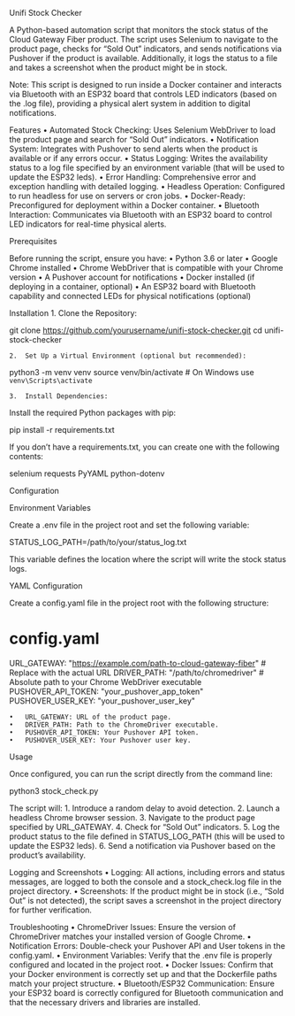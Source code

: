 Unifi Stock Checker

A Python-based automation script that monitors the stock status of the Cloud Gateway Fiber product. The script uses Selenium to navigate to the product page, checks for “Sold Out” indicators, and sends notifications via Pushover if the product is available. Additionally, it logs the status to a file and takes a screenshot when the product might be in stock.

Note: This script is designed to run inside a Docker container and interacts via Bluetooth with an ESP32 board that controls LED indicators (based on the .log file), providing a physical alert system in addition to digital notifications.

Features
	•	Automated Stock Checking: Uses Selenium WebDriver to load the product page and search for “Sold Out” indicators.
	•	Notification System: Integrates with Pushover to send alerts when the product is available or if any errors occur.
	•	Status Logging: Writes the availability status to a log file specified by an environment variable (that will be used to update the ESP32 leds).
	•	Error Handling: Comprehensive error and exception handling with detailed logging.
	•	Headless Operation: Configured to run headless for use on servers or cron jobs.
	•	Docker-Ready: Preconfigured for deployment within a Docker container.
	•	Bluetooth Interaction: Communicates via Bluetooth with an ESP32 board to control LED indicators for real-time physical alerts.

Prerequisites

Before running the script, ensure you have:
	•	Python 3.6 or later
	•	Google Chrome installed
	•	Chrome WebDriver that is compatible with your Chrome version
	•	A Pushover account for notifications
	•	Docker installed (if deploying in a container, optional)
	•	An ESP32 board with Bluetooth capability and connected LEDs for physical notifications (optional)

Installation
	1.	Clone the Repository:

git clone https://github.com/yourusername/unifi-stock-checker.git
cd unifi-stock-checker


	2.	Set Up a Virtual Environment (optional but recommended):

python3 -m venv venv
source venv/bin/activate   # On Windows use `venv\Scripts\activate`


	3.	Install Dependencies:
Install the required Python packages with pip:

pip install -r requirements.txt

If you don’t have a requirements.txt, you can create one with the following contents:

selenium
requests
PyYAML
python-dotenv



Configuration

Environment Variables

Create a .env file in the project root and set the following variable:

STATUS_LOG_PATH=/path/to/your/status_log.txt

This variable defines the location where the script will write the stock status logs.

YAML Configuration

Create a config.yaml file in the project root with the following structure:

# config.yaml
URL_GATEWAY: "https://example.com/path-to-cloud-gateway-fiber"  # Replace with the actual URL
DRIVER_PATH: "/path/to/chromedriver"  # Absolute path to your Chrome WebDriver executable
PUSHOVER_API_TOKEN: "your_pushover_app_token"
PUSHOVER_USER_KEY: "your_pushover_user_key"

	•	URL_GATEWAY: URL of the product page.
	•	DRIVER_PATH: Path to the ChromeDriver executable.
	•	PUSHOVER_API_TOKEN: Your Pushover API token.
	•	PUSHOVER_USER_KEY: Your Pushover user key.

Usage

Once configured, you can run the script directly from the command line:

python3 stock_check.py

The script will:
	1.	Introduce a random delay to avoid detection.
	2.	Launch a headless Chrome browser session.
	3.	Navigate to the product page specified by URL_GATEWAY.
	4.	Check for “Sold Out” indicators.
	5.	Log the product status to the file defined in STATUS_LOG_PATH (this will be used to update the ESP32 leds).
	6.	Send a notification via Pushover based on the product’s availability.



Logging and Screenshots
	•	Logging: All actions, including errors and status messages, are logged to both the console and a stock_check.log file in the project directory.
	•	Screenshots: If the product might be in stock (i.e., “Sold Out” is not detected), the script saves a screenshot in the project directory for further verification.

Troubleshooting
	•	ChromeDriver Issues: Ensure the version of ChromeDriver matches your installed version of Google Chrome.
	•	Notification Errors: Double-check your Pushover API and User tokens in the config.yaml.
	•	Environment Variables: Verify that the .env file is properly configured and located in the project root.
	•	Docker Issues: Confirm that your Docker environment is correctly set up and that the Dockerfile paths match your project structure.
	•	Bluetooth/ESP32 Communication: Ensure your ESP32 board is correctly configured for Bluetooth communication and that the necessary drivers and libraries are installed.
